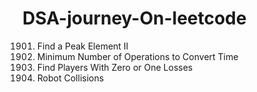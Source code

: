 # DSA-journey-On-leetcode
1901. Find a Peak Element II
2224. Minimum Number of Operations to Convert Time
2225. Find Players With Zero or One Losses
2751. Robot Collisions
